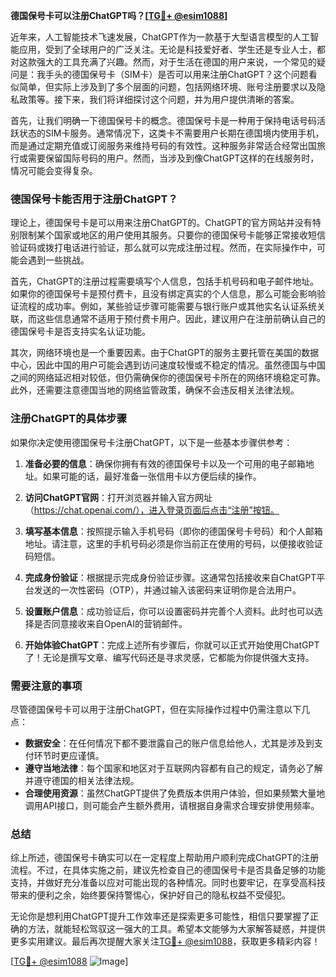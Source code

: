 **德国保号卡可以注册ChatGPT吗？[[TG💪+ @esim1088](https://t.me/s/esim1088)]**

近年来，人工智能技术飞速发展，ChatGPT作为一款基于大型语言模型的人工智能应用，受到了全球用户的广泛关注。无论是科技爱好者、学生还是专业人士，都对这款强大的工具充满了兴趣。然而，对于生活在德国的用户来说，一个常见的疑问是：我手头的德国保号卡（SIM卡）是否可以用来注册ChatGPT？这个问题看似简单，但实际上涉及到了多个层面的问题，包括网络环境、账号注册要求以及隐私政策等。接下来，我们将详细探讨这个问题，并为用户提供清晰的答案。

首先，让我们明确一下德国保号卡的概念。德国保号卡是一种用于保持电话号码活跃状态的SIM卡服务。通常情况下，这类卡不需要用户长期在德国境内使用手机，而是通过定期充值或订阅服务来维持号码的有效性。这种服务非常适合经常出国旅行或需要保留国际号码的用户。然而，当涉及到像ChatGPT这样的在线服务时，情况可能会变得复杂。

### 德国保号卡能否用于注册ChatGPT？

理论上，德国保号卡是可以用来注册ChatGPT的。ChatGPT的官方网站并没有特别限制某个国家或地区的用户使用其服务。只要你的德国保号卡能够正常接收短信验证码或拨打电话进行验证，那么就可以完成注册过程。然而，在实际操作中，可能会遇到一些挑战。

首先，ChatGPT的注册过程需要填写个人信息，包括手机号码和电子邮件地址。如果你的德国保号卡是预付费卡，且没有绑定真实的个人信息，那么可能会影响验证流程的成功率。例如，某些验证步骤可能需要与银行账户或其他实名认证系统关联，而这些信息通常不适用于预付费卡用户。因此，建议用户在注册前确认自己的德国保号卡是否支持实名认证功能。

其次，网络环境也是一个重要因素。由于ChatGPT的服务主要托管在美国的数据中心，因此中国的用户可能会遇到访问速度较慢或不稳定的情况。虽然德国与中国之间的网络延迟相对较低，但仍需确保你的德国保号卡所在的网络环境稳定可靠。此外，还需要注意德国当地的网络监管政策，确保不会违反相关法律法规。

### 注册ChatGPT的具体步骤

如果你决定使用德国保号卡注册ChatGPT，以下是一些基本步骤供参考：

1. **准备必要的信息**：确保你拥有有效的德国保号卡以及一个可用的电子邮箱地址。如果可能的话，最好准备一张信用卡以方便后续的操作。
   
2. **访问ChatGPT官网**：打开浏览器并输入官方网址（https://chat.openai.com/），进入登录页面后点击“注册”按钮。

3. **填写基本信息**：按照提示输入手机号码（即你的德国保号卡号码）和个人邮箱地址。请注意，这里的手机号码必须是你当前正在使用的号码，以便接收验证码短信。

4. **完成身份验证**：根据提示完成身份验证步骤。这通常包括接收来自ChatGPT平台发送的一次性密码（OTP），并通过输入该密码来证明你是合法用户。

5. **设置账户信息**：成功验证后，你可以设置密码并完善个人资料。此时也可以选择是否同意接收来自OpenAI的营销邮件。

6. **开始体验ChatGPT**：完成上述所有步骤后，你就可以正式开始使用ChatGPT了！无论是撰写文章、编写代码还是寻求灵感，它都能为你提供强大支持。

### 需要注意的事项

尽管德国保号卡可以用于注册ChatGPT，但在实际操作过程中仍需注意以下几点：

- **数据安全**：在任何情况下都不要泄露自己的账户信息给他人，尤其是涉及到支付环节时更应谨慎。
- **遵守当地法律**：每个国家和地区对于互联网内容都有自己的规定，请务必了解并遵守德国的相关法律法规。
- **合理使用资源**：虽然ChatGPT提供了免费版本供用户体验，但如果频繁大量地调用API接口，则可能会产生额外费用，请根据自身需求合理安排使用频率。

### 总结

综上所述，德国保号卡确实可以在一定程度上帮助用户顺利完成ChatGPT的注册流程。不过，在具体实施之前，建议先检查自己的德国保号卡是否具备足够的功能支持，并做好充分准备以应对可能出现的各种情况。同时也要牢记，在享受高科技带来的便利之余，始终要保持警惕心，保护好自己的隐私权益不受侵犯。

无论你是想利用ChatGPT提升工作效率还是探索更多可能性，相信只要掌握了正确的方法，就能轻松驾驭这一强大的工具。希望本文能够为大家解答疑惑，并提供更多实用建议。最后再次提醒大家关注[TG💪+ @esim1088](https://t.me/s/esim1088)，获取更多精彩内容！

[[TG💪+ @esim1088](https://t.me/s/esim1088) ![Image](https://i.postimg.cc/4NQfJmqS/Snipaste-2025-05-13-00-14-12.png)]